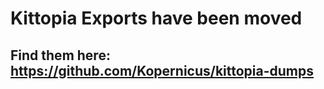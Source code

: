 # Kittopia Exports have been moved

## Find them here: https://github.com/Kopernicus/kittopia-dumps
